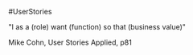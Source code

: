 #UserStories

"I as a (role) want (function) so that (business value)"

Mike Cohn, User Stories Applied, p81